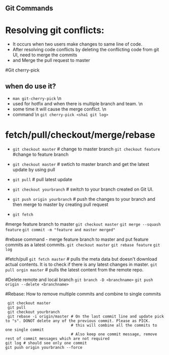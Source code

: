 ## Git Commands

# Resolving git conflicts:
  - It occurs when two users make changes to same line of code.
  - After resolving code conflicts by deleting the conflicting code from git UI, need to merge the commits
  - and Merge the pull request to master

#Git cherry-pick
## when do use it?
  - `man git-cherry-pick` \n
  - used for hotfix and when there is multiple branch and team. \n
  - some time it will cause the merge conflict. \n
  - command \n
  `git cherry-pick <sha1 git log>`

# fetch/pull/checkout/merge/rebase
- `git checkout master` # change to master branch `git checkout feature` #change to feature branch
- `git checkout master` # swtich to master branch and get the latest update by using pull
- `git pull` # pull latest update
- `git checkout yourbranch` # switch to your branch created on Git UI.
- `git push origin yourbranch` # push the changes to your branch and then merge to master by creating pull request

- `git fetch `

#merge feature branch to master
`git checkout master`
`git merge --squash feature`
`git commit -m "feature and master merged"`

#rebase command - merge feature branch to master and put feature commits as a latest commits.
`git checkout master`
`git rebase feature`
`git log`

#fetch/pull
`git fetch master` # pulls the meta data but doesn't download actual contents. It is to check if there is any latest changes in master.
`git pull orgin master` # pulls the latest content from the remote repo.

#Delete remote and local branch
`git branch -D <branchname>`
`git push origin --delete <branchname>`

#Rebase: How to remove multiple commits and combine to single commits
```
 git checkout master
 git pull
 git checkout yourbranch
 git rebase -i origin/master # On the last commit line and update pick to "s". DONOT delete any of the previous commit. Please as PICK. 
                             # this will combine all the commits to one single commit
                             # Also keep one commit message, remove rest of commit messages which are not required
git log # should see only one commit
git push origin yourbranch --force
```

